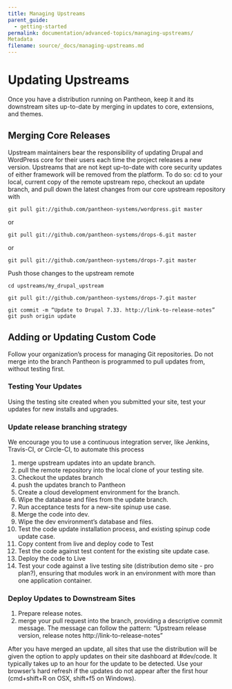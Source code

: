 ```yaml
---
title: Managing Upstreams
parent_guide:
  - getting-started
permalink: documentation/advanced-topics/managing-upstreams/
Metadata
filename: source/_docs/managing-upstreams.md
---
```


# Updating Upstreams

Once you have a distribution running on Pantheon, keep it and its downstream sites up-to-date by merging in updates to core, extensions, and themes.

## Merging Core Releases

Upstream maintainers bear the responsibility of updating Drupal and WordPress core for their users each time the project releases a new version. Upstreams that are not kept up-to-date with core security updates of either framework will be removed from the platform. To do so: cd to your local, current copy of the remote upstream repo, checkout an update branch, and pull down the latest changes from our core upstream repository with

`git pull git://github.com/pantheon-systems/wordpress.git master`

or

`git pull git://github.com/pantheon-systems/drops-6.git master`

or

`git pull git://github.com/pantheon-systems/drops-7.git master`

Push those changes to the upstream remote

`cd upstreams/my_drupal_upstream`

`git pull git://github.com/pantheon-systems/drops-7.git master`

`git commit -m “Update to Drupal 7.33. http://link-to-release-notes” git push origin update`

## Adding or Updating Custom Code

Follow your organization’s process for managing Git repositories. Do not merge into the branch Pantheon is programmed to pull updates from, without testing first.

### Testing Your Updates

Using the testing site created when you submitted your site, test your updates for new installs and upgrades.

### Update release branching strategy

We encourage you to use a continuous integration server, like Jenkins, Travis-CI, or Circle-CI, to automate this process

1. merge upstream updates into an update branch.
2. pull the remote repository into the local clone of your testing site.
3. Checkout the updates branch
4. push the updates branch to Pantheon
5. Create a cloud development environment for the branch.
6. Wipe the database and files from the update branch.
7. Run acceptance tests for a new-site spinup use case.
8. Merge the code into dev.
9. Wipe the dev environment’s database and files.
10. Test the code update installation process, and existing spinup code update case.
11. Copy content from live and deploy code to Test
12. Test the code against test content for the existing site update case.
13. Deploy the code to Live
14. Test your code against a live testing site (distribution demo site - pro plan?), ensuring that modules work in an environment with more than one application container.

### Deploy Updates to Downstream Sites

1. Prepare release notes.
2. merge your pull request into the branch, providing a descriptive commit message. The message can follow the pattern: “Upstream release version, release notes http://link-to-release-notes”

After you have merged an update, all sites that use the distribution will be given the option to apply updates on their site dashboard at #dev/code. It typically takes up to an hour for the update to be detected. Use your browser’s hard refresh if the updates do not appear after the first hour (cmd+shift+R on OSX, shift+f5 on Windows).


